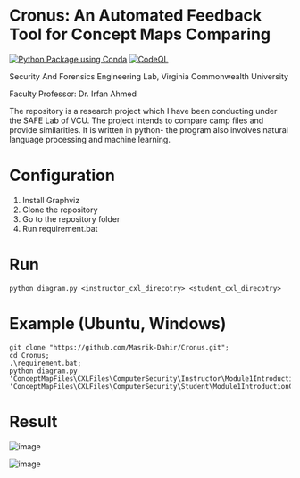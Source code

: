 # Cronus: An Automated Feedback Tool for Concept Maps Comparing
[![Python Package using Conda](https://github.com/Masrik-Dahir/Cronus/actions/workflows/python-package-conda.yml/badge.svg)](https://github.com/Masrik-Dahir/Cronus/actions/workflows/python-package-conda.yml) [![CodeQL](https://github.com/Masrik-Dahir/Cronus/actions/workflows/codeql-analysis.yml/badge.svg)](https://github.com/Masrik-Dahir/Cronus/actions/workflows/codeql-analysis.yml)

Security And Forensics Engineering Lab, Virginia Commonwealth University

Faculty Professor: Dr. Irfan Ahmed

The repository is a research project which I have been conducting under the SAFE Lab of VCU. The project intends to compare camp files and provide similarities. It is written in python- the program also involves natural language processing and machine learning.

# Configuration
1. Install Graphviz
2. Clone the repository
3. Go to the repository folder
4. Run requirement.bat
# Run
```
python diagram.py <instructor_cxl_direcotry> <student_cxl_direcotry>
```
# Example (Ubuntu, Windows)
```
git clone "https://github.com/Masrik-Dahir/Cronus.git";
cd Cronus;
.\requirement.bat;
python diagram.py 'ConceptMapFiles\CXLFiles\ComputerSecurity\Instructor\Module1IntroductionComputerSecurity\Lesson1ComputerSecurityOverview\CS_Overview.cmap.cxl' 'ConceptMapFiles\CXLFiles\ComputerSecurity\Student\Module1IntroductionComputerSecurity\ICSAnonymous6.cmap.cxl';
```

# Result
![image](https://user-images.githubusercontent.com/69909265/179337465-116b2a65-2a7d-4816-bc2e-184237474f1c.png)

![image](https://user-images.githubusercontent.com/69909265/179337485-6140ceb8-6dbc-4c14-839a-b2e23295b091.png)
